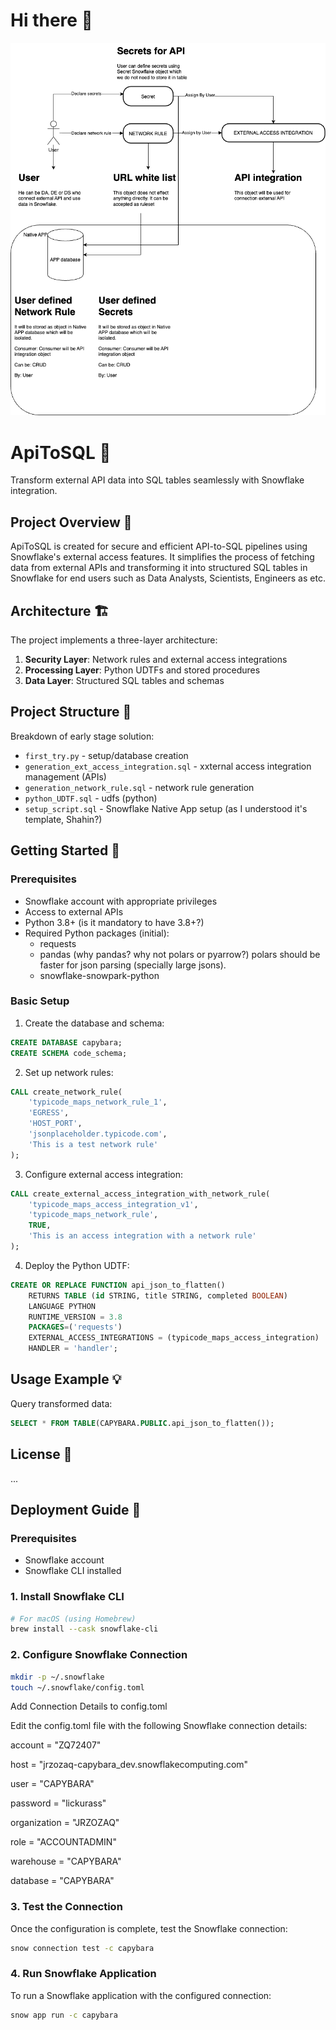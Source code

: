# Hi there 👋

![Architecture Diagram](https://github.com/apitosql/apitosql/blob/main/imgs/s_cap_1.drawio%20(1).png)

# ApiToSQL 🔄

Transform external API data into SQL tables seamlessly with Snowflake integration.

## Project Overview 🎯

ApiToSQL is created for secure and efficient API-to-SQL pipelines using Snowflake's external access features. It simplifies the process of fetching data from external APIs and transforming it into structured SQL tables in Snowflake for end users such as Data Analysts, Scientists, Engineers as etc.

## Architecture 🏗️

The project implements a three-layer architecture:
1. **Security Layer**: Network rules and external access integrations
2. **Processing Layer**: Python UDTFs and stored procedures
3. **Data Layer**: Structured SQL tables and schemas

## Project Structure 📁

Breakdown of early stage solution:
- `first_try.py` - setup/database creation
- `generation_ext_access_integration.sql` - xxternal access integration management (APIs)
- `generation_network_rule.sql` - network rule generation
- `python_UDTF.sql` - udfs (python)
- `setup_script.sql` - Snowflake Native App setup (as I understood it's template, Shahin?)

## Getting Started 🚀

### Prerequisites

- Snowflake account with appropriate privileges
- Access to external APIs
- Python 3.8+ (is it mandatory to have 3.8+?)
- Required Python packages (initial):
  - requests
  - pandas (why pandas? why not polars or pyarrow?) polars should be faster for json parsing (specially large jsons).
  - snowflake-snowpark-python

### Basic Setup

1. Create the database and schema:
```sql
CREATE DATABASE capybara;
CREATE SCHEMA code_schema;
```

2. Set up network rules:
```sql
CALL create_network_rule(
    'typicode_maps_network_rule_1',     
    'EGRESS',                          
    'HOST_PORT',                       
    'jsonplaceholder.typicode.com',    
    'This is a test network rule'      
);
```

3. Configure external access integration:
```sql
CALL create_external_access_integration_with_network_rule(
    'typicode_maps_access_integration_v1',    
    'typicode_maps_network_rule',          
    TRUE,                                  
    'This is an access integration with a network rule'
);
```

4. Deploy the Python UDTF:
```sql
CREATE OR REPLACE FUNCTION api_json_to_flatten()
    RETURNS TABLE (id STRING, title STRING, completed BOOLEAN)
    LANGUAGE PYTHON
    RUNTIME_VERSION = 3.8
    PACKAGES=('requests')
    EXTERNAL_ACCESS_INTEGRATIONS = (typicode_maps_access_integration)
    HANDLER = 'handler';
```

## Usage Example 💡

Query transformed data:
```sql
SELECT * FROM TABLE(CAPYBARA.PUBLIC.api_json_to_flatten());
```

## License 📝

...


## Deployment Guide 🚀

### Prerequisites
- Snowflake account
- Snowflake CLI installed

### 1. Install Snowflake CLI
```bash
# For macOS (using Homebrew)
brew install --cask snowflake-cli
```

### 2. Configure Snowflake Connection
```bash
mkdir -p ~/.snowflake
touch ~/.snowflake/config.toml
```

Add Connection Details to config.toml

Edit the config.toml file with the following Snowflake connection details:

account = "ZQ72407"

host = "jrzozaq-capybara_dev.snowflakecomputing.com"

user = "CAPYBARA"

password = "lickurass"

organization = "JRZOZAQ"

role = "ACCOUNTADMIN"

warehouse = "CAPYBARA"

database = "CAPYBARA"


### 3. Test the Connection
Once the configuration is complete, test the Snowflake connection:

```bash
snow connection test -c capybara
```


### 4. Run Snowflake Application
To run a Snowflake application with the configured connection:

```bash
snow app run -c capybara
```